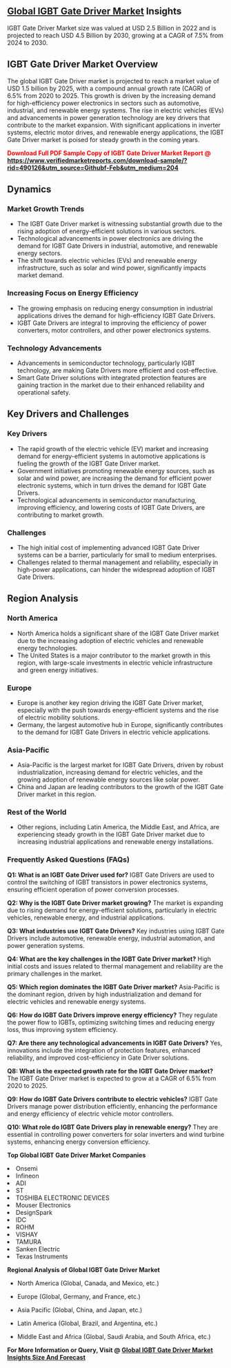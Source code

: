 <h2><a href="https://www.verifiedmarketreports.com/download-sample/?rid=490126&amp;utm_source=Githubf&amp;utm_medium=204" target="_blank">Global IGBT Gate Driver Market</a> Insights</h2><p>IGBT Gate Driver Market size was valued at USD 2.5 Billion in 2022 and is projected to reach USD 4.5 Billion by 2030, growing at a CAGR of 7.5% from 2024 to 2030.</p><p> <h2>IGBT Gate Driver Market Overview</h2> <p>The global IGBT Gate Driver market is projected to reach a market value of USD 1.5 billion by 2025, with a compound annual growth rate (CAGR) of 6.5% from 2020 to 2025. This growth is driven by the increasing demand for high-efficiency power electronics in sectors such as automotive, industrial, and renewable energy systems. The rise in electric vehicles (EVs) and advancements in power generation technology are key drivers that contribute to the market expansion. With significant applications in inverter systems, electric motor drives, and renewable energy applications, the IGBT Gate Driver market is poised for steady growth in the coming years.</p> <p><strong><p><span class=""><span style="color: #ff0000;"><strong>Download Full PDF Sample Copy of IGBT Gate Driver Market Report</strong> @ </span><a href="https://www.verifiedmarketreports.com/download-sample/?rid=490126&amp;utm_source=Githubf-Feb&amp;utm_medium=204" target="_blank">https://www.verifiedmarketreports.com/download-sample/?rid=490126&amp;utm_source=Githubf-Feb&amp;utm_medium=204</a></span></p></strong></p> <h2>Dynamics</h2> <h3>Market Growth Trends</h3> <ul> <li>The IGBT Gate Driver market is witnessing substantial growth due to the rising adoption of energy-efficient solutions in various sectors.</li> <li>Technological advancements in power electronics are driving the demand for IGBT Gate Drivers in industrial, automotive, and renewable energy sectors.</li> <li>The shift towards electric vehicles (EVs) and renewable energy infrastructure, such as solar and wind power, significantly impacts market demand.</li> </ul> <h3>Increasing Focus on Energy Efficiency</h3> <ul> <li>The growing emphasis on reducing energy consumption in industrial applications drives the demand for high-efficiency IGBT Gate Drivers.</li> <li>IGBT Gate Drivers are integral to improving the efficiency of power converters, motor controllers, and other power electronics systems.</li> </ul> <h3>Technology Advancements</h3> <ul> <li>Advancements in semiconductor technology, particularly IGBT technology, are making Gate Drivers more efficient and cost-effective.</li> <li>Smart Gate Driver solutions with integrated protection features are gaining traction in the market due to their enhanced reliability and operational safety.</li> </ul> <h2>Key Drivers and Challenges</h2> <h3>Key Drivers</h3> <ul> <li>The rapid growth of the electric vehicle (EV) market and increasing demand for energy-efficient systems in automotive applications is fueling the growth of the IGBT Gate Driver market.</li> <li>Government initiatives promoting renewable energy sources, such as solar and wind power, are increasing the demand for efficient power electronic systems, which in turn drives the demand for IGBT Gate Drivers.</li> <li>Technological advancements in semiconductor manufacturing, improving efficiency, and lowering costs of IGBT Gate Drivers, are contributing to market growth.</li> </ul> <h3>Challenges</h3> <ul> <li>The high initial cost of implementing advanced IGBT Gate Driver systems can be a barrier, particularly for small to medium enterprises.</li> <li>Challenges related to thermal management and reliability, especially in high-power applications, can hinder the widespread adoption of IGBT Gate Drivers.</li> </ul> <h2>Region Analysis</h2> <h3>North America</h3> <ul> <li>North America holds a significant share of the IGBT Gate Driver market due to the increasing adoption of electric vehicles and renewable energy technologies.</li> <li>The United States is a major contributor to the market growth in this region, with large-scale investments in electric vehicle infrastructure and green energy initiatives.</li> </ul> <h3>Europe</h3> <ul> <li>Europe is another key region driving the IGBT Gate Driver market, especially with the push towards energy-efficient systems and the rise of electric mobility solutions.</li> <li>Germany, the largest automotive hub in Europe, significantly contributes to the demand for IGBT Gate Drivers in electric vehicle applications.</li> </ul> <h3>Asia-Pacific</h3> <ul> <li>Asia-Pacific is the largest market for IGBT Gate Drivers, driven by robust industrialization, increasing demand for electric vehicles, and the growing adoption of renewable energy sources like solar power.</li> <li>China and Japan are leading contributors to the growth of the IGBT Gate Driver market in this region.</li> </ul> <h3>Rest of the World</h3> <ul> <li>Other regions, including Latin America, the Middle East, and Africa, are experiencing steady growth in the IGBT Gate Driver market due to increasing industrial applications and renewable energy installations.</li> </ul> <h3>Frequently Asked Questions (FAQs)</h3> <p><strong>Q1: What is an IGBT Gate Driver used for?</strong> IGBT Gate Drivers are used to control the switching of IGBT transistors in power electronics systems, ensuring efficient operation of power conversion processes.</p> <p><strong>Q2: Why is the IGBT Gate Driver market growing?</strong> The market is expanding due to rising demand for energy-efficient solutions, particularly in electric vehicles, renewable energy, and industrial applications.</p> <p><strong>Q3: What industries use IGBT Gate Drivers?</strong> Key industries using IGBT Gate Drivers include automotive, renewable energy, industrial automation, and power generation systems.</p> <p><strong>Q4: What are the key challenges in the IGBT Gate Driver market?</strong> High initial costs and issues related to thermal management and reliability are the primary challenges in the market.</p> <p><strong>Q5: Which region dominates the IGBT Gate Driver market?</strong> Asia-Pacific is the dominant region, driven by high industrialization and demand for electric vehicles and renewable energy systems.</p> <p><strong>Q6: How do IGBT Gate Drivers improve energy efficiency?</strong> They regulate the power flow to IGBTs, optimizing switching times and reducing energy loss, thus improving system efficiency.</p> <p><strong>Q7: Are there any technological advancements in IGBT Gate Drivers?</strong> Yes, innovations include the integration of protection features, enhanced reliability, and improved cost-efficiency in Gate Driver solutions.</p> <p><strong>Q8: What is the expected growth rate for the IGBT Gate Driver market?</strong> The IGBT Gate Driver market is expected to grow at a CAGR of 6.5% from 2020 to 2025.</p> <p><strong>Q9: How do IGBT Gate Drivers contribute to electric vehicles?</strong> IGBT Gate Drivers manage power distribution efficiently, enhancing the performance and energy efficiency of electric vehicle motor controllers.</p> <p><strong>Q10: What role do IGBT Gate Drivers play in renewable energy?</strong> They are essential in controlling power converters for solar inverters and wind turbine systems, enhancing energy conversion efficiency.</p> </p><p><strong>Top Global IGBT Gate Driver Market Companies</strong></p><div data-test-id=""><p><li>Onsemi</li><li> Infineon</li><li> ADI</li><li> ST</li><li> TOSHIBA ELECTRONIC DEVICES</li><li> Mouser Electronics</li><li> DesignSpark</li><li> IDC</li><li> ROHM</li><li> VISHAY</li><li> TAMURA</li><li> Sanken Electric</li><li> Texas Instruments</li></p><div><strong>Regional Analysis of&nbsp;Global IGBT Gate Driver Market</strong></div><ul><li dir="ltr"><p dir="ltr">North America&nbsp;(Global, Canada, and Mexico, etc.)</p></li><li dir="ltr"><p dir="ltr">Europe (Global, Germany, and France, etc.)</p></li><li dir="ltr"><p dir="ltr">Asia Pacific&nbsp;(Global, China, and Japan, etc.)</p></li><li dir="ltr"><p dir="ltr">Latin America&nbsp;(Global, Brazil, and Argentina, etc.)</p></li><li dir="ltr">Middle East and Africa&nbsp;(Global, Saudi Arabia, and South Africa, etc.)</li></ul><p><strong>For More Information or Query, Visit @&nbsp;</strong><strong><a href="https://www.verifiedmarketreports.com/product/igbt-gate-driver-market/?utm_source=Githubf&amp;utm_medium=204" target="_blank">Global IGBT Gate Driver Market Insights Size And Forecast</a></strong></p></div>
